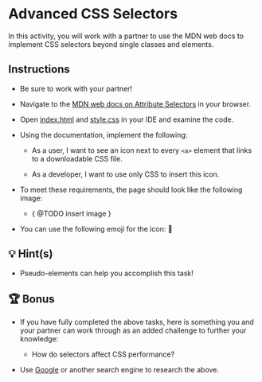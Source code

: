 # Advanced CSS Selectors

In this activity, you will work with a partner to use the MDN web docs to implement CSS selectors beyond single classes and elements.

## Instructions

* Be sure to work with your partner!

* Navigate to the [MDN web docs on Attribute Selectors](https://developer.mozilla.org/en-US/docs/Web/CSS/Attribute_selectors) in your browser.

* Open [index.html](./Unsolved/index.html) and [style.css](./Unsolved/assets/css/style.css) in your IDE and examine the code.

* Using the documentation, implement the following:

  * As a user, I want to see an icon next to every `<a>` element that links to a downloadable CSS file.

  * As a developer, I want to use only CSS to insert this icon.

* To meet these requirements, the page should look like the following image:

  * { @TODO insert image }

* You can use the following emoji for the icon: 📝

## 💡 Hint(s)

* Pseudo-elements can help you accomplish this task!

## 🏆 Bonus

* If you have fully completed the above tasks, here is something you and your partner can work through as an added challenge to further your knowledge:

  * How do selectors affect CSS performance?

* Use [Google](https://www.google.com) or another search engine to research the above.
